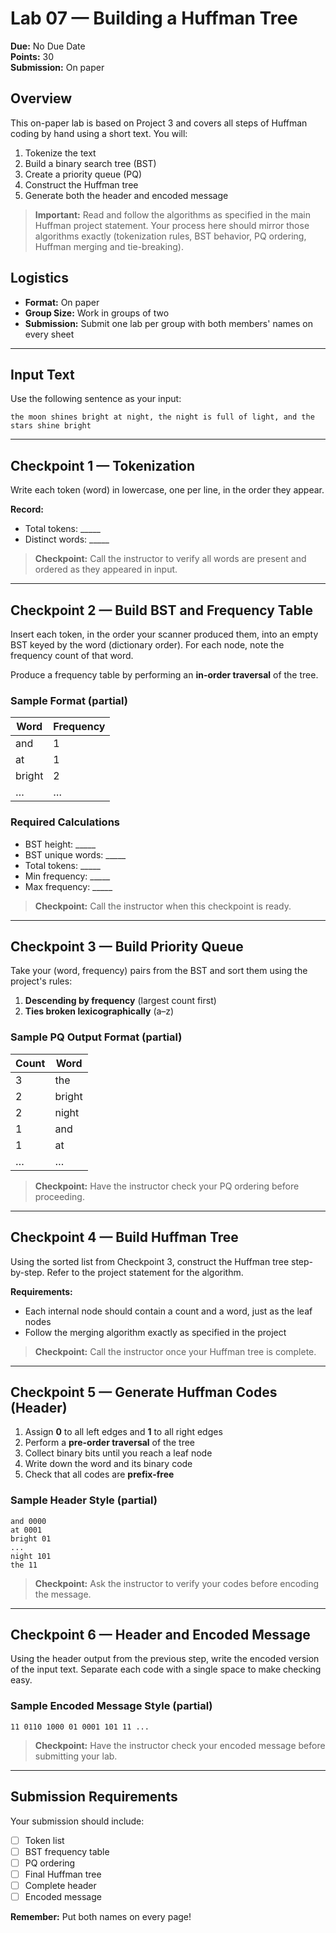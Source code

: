 # Lab 07 — Building a Huffman Tree

**Due:** No Due Date  
**Points:** 30  
**Submission:** On paper

## Overview

This on-paper lab is based on Project 3 and covers all steps of Huffman coding by hand using a short text. You will:

1. Tokenize the text
2. Build a binary search tree (BST)
3. Create a priority queue (PQ)
4. Construct the Huffman tree
5. Generate both the header and encoded message

> **Important:** Read and follow the algorithms as specified in the main Huffman project statement. Your process here should mirror those algorithms exactly (tokenization rules, BST behavior, PQ ordering, Huffman merging and tie-breaking).

## Logistics

- **Format:** On paper
- **Group Size:** Work in groups of two
- **Submission:** Submit one lab per group with both members' names on every sheet

---

## Input Text

Use the following sentence as your input:

```
the moon shines bright at night, the night is full of light, and the stars shine bright
```

---

## Checkpoint 1 — Tokenization

Write each token (word) in lowercase, one per line, in the order they appear.

**Record:**
- Total tokens: _____
- Distinct words: _____

> **Checkpoint:** Call the instructor to verify all words are present and ordered as they appeared in input.

---

## Checkpoint 2 — Build BST and Frequency Table

Insert each token, in the order your scanner produced them, into an empty BST keyed by the word (dictionary order). For each node, note the frequency count of that word.

Produce a frequency table by performing an **in-order traversal** of the tree.

### Sample Format (partial)

| Word | Frequency |
|------|-----------|
| and | 1 |
| at | 1 |
| bright | 2 |
| … | … |

### Required Calculations

- BST height: _____
- BST unique words: _____
- Total tokens: _____
- Min frequency: _____
- Max frequency: _____

> **Checkpoint:** Call the instructor when this checkpoint is ready.

---

## Checkpoint 3 — Build Priority Queue

Take your (word, frequency) pairs from the BST and sort them using the project's rules:

1. **Descending by frequency** (largest count first)
2. **Ties broken lexicographically** (a–z)

### Sample PQ Output Format (partial)

| Count | Word |
|-------|------|
| 3 | the |
| 2 | bright |
| 2 | night |
| 1 | and |
| 1 | at |
| … | … |

> **Checkpoint:** Have the instructor check your PQ ordering before proceeding.

---

## Checkpoint 4 — Build Huffman Tree

Using the sorted list from Checkpoint 3, construct the Huffman tree step-by-step. Refer to the project statement for the algorithm.

**Requirements:**
- Each internal node should contain a count and a word, just as the leaf nodes
- Follow the merging algorithm exactly as specified in the project

> **Checkpoint:** Call the instructor once your Huffman tree is complete.

---

## Checkpoint 5 — Generate Huffman Codes (Header)

1. Assign **0** to all left edges and **1** to all right edges
2. Perform a **pre-order traversal** of the tree
3. Collect binary bits until you reach a leaf node
4. Write down the word and its binary code
5. Check that all codes are **prefix-free**

### Sample Header Style (partial)

```
and 0000
at 0001
bright 01
...
night 101
the 11
```

> **Checkpoint:** Ask the instructor to verify your codes before encoding the message.

---

## Checkpoint 6 — Header and Encoded Message

Using the header output from the previous step, write the encoded version of the input text. Separate each code with a single space to make checking easy.

### Sample Encoded Message Style (partial)

```
11 0110 1000 01 0001 101 11 ...
```

> **Checkpoint:** Have the instructor check your encoded message before submitting your lab.

---

## Submission Requirements

Your submission should include:

- [ ] Token list
- [ ] BST frequency table
- [ ] PQ ordering
- [ ] Final Huffman tree
- [ ] Complete header
- [ ] Encoded message

**Remember:** Put both names on every page!